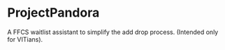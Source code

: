 # ProjectPandora
A FFCS waitlist assistant to simplify the add drop process. (Intended only for VITians).
